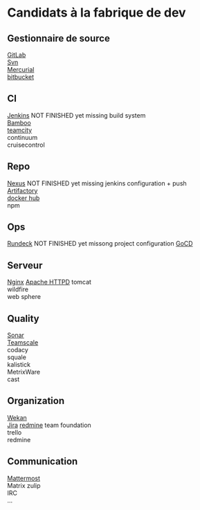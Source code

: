 Candidats à la fabrique de dev
==============================

Gestionnaire de source
----------------------
[GitLab](./gitLab.md)   
[Svn](./svn.md)  
[Mercurial](./mercurial.md)  
[bitbucket](./bitbucket.md)   


CI
-----
[Jenkins](./jenkins.md) NOT FINISHED yet missing build system    
[Bamboo](./bamboo.md)    
[teamcity](./teamcity.md)  
continuum  
cruisecontrol  

Repo
-------
[Nexus](./nexus.md) NOT FINISHED yet missing jenkins configuration + push   
[Artifactory](./artifactory.md)  
[docker hub](./dockerhub.md)  
npm   

Ops
-----
[Rundeck](./rundeck.md)  NOT FINISHED yet missong project configuration
[GoCD](./gocd.md)  

Serveur
----------
[Nginx](./nginx.md)
[Apache HTTPD](./apache.md) 
tomcat  
wildfire  
web sphere  

Quality
-------
[Sonar](./sonar.md)  
[Teamscale](/teamscale.md)  
codacy  
squale  
kalistick   
MetrixWare  
cast  

Organization
------------
[Wekan](./wekan.md)  
[Jira](./jira.md)
[redmine](./redmine.md)
team foundation  
trello  
redmine  

Communication
----------
[Mattermost](./mattermost.md)  
Matrix
zulip  
IRC   
...




